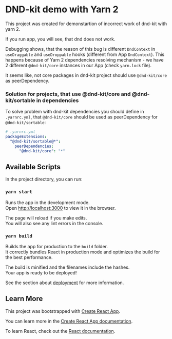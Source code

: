 # DND-kit demo with Yarn 2

This project was created for demonstartion of incorrect work of dnd-kit with yarn 2.

If you run app, you will see, that dnd does not work.

Debugging shows, that the reason of this bug is different `DndContext` in `useDraggable` and `useDroppable` hooks (different from App `DndContext`).
This happens because of Yarn 2 dependencies resolving mechanism - we have 2 different `@dnd-kit/core` instances in our App (check `yarn.lock` file).

It seems like, not core packages in dnd-kit project should use `@dnd-kit/core` as peerDependency.

### Solution for projects, that use @dnd-kit/core and @dnd-kit/sortable in dependencies
To solve problem with dnd-kit dependencies you should define in `.yarnrc.yml`, that `@dnd-kit/core` should be used as peerDependency for `@dnd-kit/sortable`:

```yml
# .yarnrc.yml
packageExtensions:
  "@dnd-kit/sortable@*":
    peerDependencies:
      "@dnd-kit/core": "*"
```

## Available Scripts

In the project directory, you can run:

### `yarn start`

Runs the app in the development mode.\
Open [http://localhost:3000](http://localhost:3000) to view it in the browser.

The page will reload if you make edits.\
You will also see any lint errors in the console.

### `yarn build`

Builds the app for production to the `build` folder.\
It correctly bundles React in production mode and optimizes the build for the best performance.

The build is minified and the filenames include the hashes.\
Your app is ready to be deployed!

See the section about [deployment](https://facebook.github.io/create-react-app/docs/deployment) for more information.

## Learn More

This project was bootstrapped with [Create React App](https://github.com/facebook/create-react-app).

You can learn more in the [Create React App documentation](https://facebook.github.io/create-react-app/docs/getting-started).

To learn React, check out the [React documentation](https://reactjs.org/).
